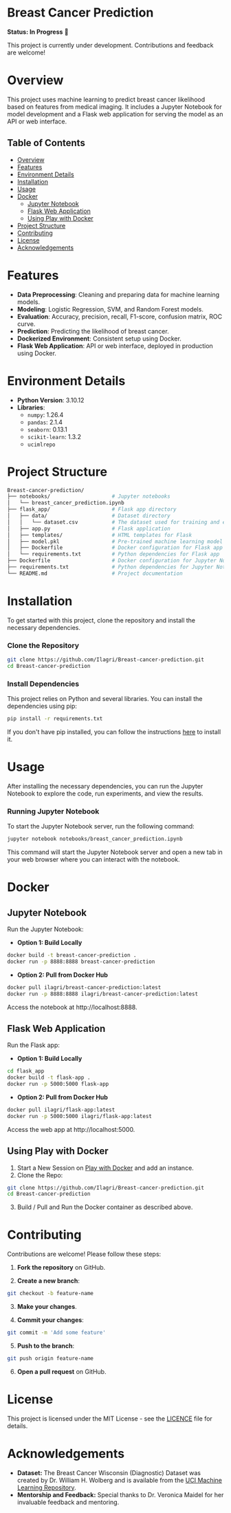 # Breast Cancer Prediction

**Status: In Progress** 🚧

This project is currently under development. Contributions and feedback are welcome!

# Overview

This project uses machine learning to predict breast cancer likelihood based on features from medical imaging. It includes a Jupyter Notebook for model development and a Flask web application for serving the model as an API or web interface.

## Table of Contents
- [Overview](#overview)
- [Features](#features)
- [Environment Details](#environment-details)
- [Installation](#installation)
- [Usage](#usage)
- [Docker](#docker)
  - [Jupyter Notebook](#jupyter_notebook)
  - [Flask Web Application](#flask_web_application)
  - [Using Play with Docker](#using_play_with_docker)
- [Project Structure](#project-structure)
- [Contributing](#contributing)
- [License](#license)
- [Acknowledgements](#acknowledgements)

# Features

- **Data Preprocessing**: Cleaning and preparing data for machine learning models.
- **Modeling**: Logistic Regression, SVM, and Random Forest models.
- **Evaluation**: Accuracy, precision, recall, F1-score, confusion matrix, ROC curve.
- **Prediction**: Predicting the likelihood of breast cancer.
- **Dockerized Environment**: Consistent setup using Docker.
- **Flask Web Application**: API or web interface, deployed in production using Docker.

# Environment Details

- **Python Version**: 3.10.12
- **Libraries**:
  - `numpy`: 1.26.4
  - `pandas`: 2.1.4
  - `seaborn`: 0.13.1
  - `scikit-learn`: 1.3.2
  - `ucimlrepo`

# Project Structure
```bash
Breast-cancer-prediction/
├── notebooks/                    # Jupyter notebooks
│   └── breast_cancer_prediction.ipynb
├── flask_app/                    # Flask app directory
│   ├── data/                     # Dataset directory
│   │   └── dataset.csv           # The dataset used for training and evaluation
│   ├── app.py                    # Flask application
│   ├── templates/                # HTML templates for Flask
│   ├── model.pkl                 # Pre-trained machine learning model
│   ├── Dockerfile                # Docker configuration for Flask app
│   └── requirements.txt          # Python dependencies for Flask app
├── Dockerfile                    # Docker configuration for Jupyter Notebook
├── requirements.txt              # Python dependencies for Jupyter Notebook
└── README.md                     # Project documentation
```

# Installation

To get started with this project, clone the repository and install the necessary dependencies.

### Clone the Repository
```bash
git clone https://github.com/Ilagri/Breast-cancer-prediction.git
cd Breast-cancer-prediction
```

### Install Dependencies

This project relies on Python and several libraries. You can install the dependencies using pip:
```bash
pip install -r requirements.txt
```

If you don't have pip installed, you can follow the instructions [here](https://pip.pypa.io/en/stable/installation/) to install it.

# Usage
After installing the necessary dependencies, you can run the Jupyter Notebook to explore the code, run experiments, and view the results.

### Running Jupyter Notebook

To start the Jupyter Notebook server, run the following command:
```bash
jupyter notebook notebooks/breast_cancer_prediction.ipynb
```
This command will start the Jupyter Notebook server and open a new tab in your web browser where you can interact with the notebook.

# Docker

## Jupyter Notebook
Run the Jupyter Notebook:

- **Option 1: Build Locally**

```bash
docker build -t breast-cancer-prediction .
docker run -p 8888:8888 breast-cancer-prediction
```

- **Option 2: Pull from Docker Hub**

```bash
docker pull ilagri/breast-cancer-prediction:latest
docker run -p 8888:8888 ilagri/breast-cancer-prediction:latest
```

Access the notebook at http://localhost:8888.

## Flask Web Application
Run the Flask app:

- **Option 1: Build Locally**

```bash
cd flask_app
docker build -t flask-app .
docker run -p 5000:5000 flask-app
```

- **Option 2: Pull from Docker Hub**

```bash
docker pull ilagri/flask-app:latest
docker run -p 5000:5000 ilagri/flask-app:latest
```

Access the web app at http://localhost:5000.

## Using Play with Docker
1. Start a New Session on [Play with Docker](https://labs.play-with-docker.com/) and add an instance.
2. Clone the Repo:
```bash
git clone https://github.com/Ilagri/Breast-cancer-prediction.git
cd Breast-cancer-prediction
```
3. Build / Pull and Run the Docker container as described above.


# Contributing
Contributions are welcome! Please follow these steps:

1. **Fork the repository** on GitHub.
   
2. **Create a new branch**:
  ```bash
  git checkout -b feature-name
  ```
3. **Make your changes**.
   
4. **Commit your changes**:
  ```bash
  git commit -m 'Add some feature'
  ```
5. **Push to the branch**:
  ```bash
  git push origin feature-name
  ```
6. **Open a pull request** on GitHub.

# License
This project is licensed under the MIT License - see the [LICENCE](https://github.com/Ilagri/Breast-cancer-prediction/blob/main/LICENSE) file for details.

# Acknowledgements

- **Dataset:** The Breast Cancer Wisconsin (Diagnostic) Dataset was created by Dr. William H. Wolberg and is available from the [UCI Machine Learning Repository](https://archive.ics.uci.edu/ml/datasets/Breast+Cancer+Wisconsin+%28Diagnostic%29). 
- **Mentorship and Feedback:** Special thanks to Dr. Veronica Maidel for her invaluable feedback and mentoring.
